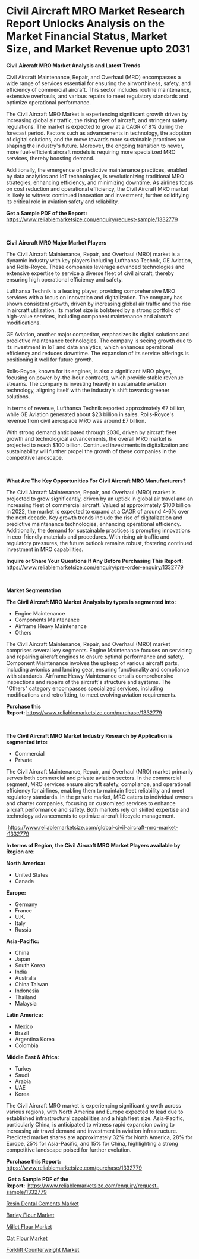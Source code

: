 <p><h1>Civil Aircraft MRO Market Research Report Unlocks Analysis on the Market Financial Status, Market Size, and Market Revenue upto 2031</h1></p><p><strong>Civil Aircraft MRO Market Analysis and Latest Trends</strong></p>
<p><p>Civil Aircraft Maintenance, Repair, and Overhaul (MRO) encompasses a wide range of services essential for ensuring the airworthiness, safety, and efficiency of commercial aircraft. This sector includes routine maintenance, extensive overhauls, and various repairs to meet regulatory standards and optimize operational performance.</p><p>The Civil Aircraft MRO Market is experiencing significant growth driven by increasing global air traffic, the rising fleet of aircraft, and stringent safety regulations. The market is expected to grow at a CAGR of 8% during the forecast period. Factors such as advancements in technology, the adoption of digital solutions, and the move towards more sustainable practices are shaping the industry's future. Moreover, the ongoing transition to newer, more fuel-efficient aircraft models is requiring more specialized MRO services, thereby boosting demand.</p><p>Additionally, the emergence of predictive maintenance practices, enabled by data analytics and IoT technologies, is revolutionizing traditional MRO strategies, enhancing efficiency, and minimizing downtime. As airlines focus on cost reduction and operational efficiency, the Civil Aircraft MRO market is likely to witness continued innovation and investment, further solidifying its critical role in aviation safety and reliability.</p></p>
<p><strong>Get a Sample PDF of the Report:&nbsp;</strong> <a href="https://www.reliablemarketsize.com/enquiry/request-sample/1332779?utm_campaign=1133&utm_medium=2&utm_source=Github&utm_content=ia&utm_term=03102024&utm_id=civil-aircraft-mro">https://www.reliablemarketsize.com/enquiry/request-sample/1332779</a></p>
<p>&nbsp;</p>
<p><strong>Civil Aircraft MRO Major Market Players</strong></p>
<p><p>The Civil Aircraft Maintenance, Repair, and Overhaul (MRO) market is a dynamic industry with key players including Lufthansa Technik, GE Aviation, and Rolls-Royce. These companies leverage advanced technologies and extensive expertise to service a diverse fleet of civil aircraft, thereby ensuring high operational efficiency and safety.</p><p>Lufthansa Technik is a leading player, providing comprehensive MRO services with a focus on innovation and digitalization. The company has shown consistent growth, driven by increasing global air traffic and the rise in aircraft utilization. Its market size is bolstered by a strong portfolio of high-value services, including component maintenance and aircraft modifications.</p><p>GE Aviation, another major competitor, emphasizes its digital solutions and predictive maintenance technologies. The company is seeing growth due to its investment in IoT and data analytics, which enhances operational efficiency and reduces downtime. The expansion of its service offerings is positioning it well for future growth.</p><p>Rolls-Royce, known for its engines, is also a significant MRO player, focusing on power-by-the-hour contracts, which provide stable revenue streams. The company is investing heavily in sustainable aviation technology, aligning itself with the industry's shift towards greener solutions.</p><p>In terms of revenue, Lufthansa Technik reported approximately €7 billion, while GE Aviation generated about $23 billion in sales. Rolls-Royce's revenue from civil aerospace MRO was around £7 billion. </p><p>With strong demand anticipated through 2030, driven by aircraft fleet growth and technological advancements, the overall MRO market is projected to reach $100 billion. Continued investments in digitalization and sustainability will further propel the growth of these companies in the competitive landscape.</p></p>
<p>&nbsp;</p>
<p><strong>What Are The Key Opportunities For Civil Aircraft MRO Manufacturers?</strong></p>
<p><p>The Civil Aircraft Maintenance, Repair, and Overhaul (MRO) market is projected to grow significantly, driven by an uptick in global air travel and an increasing fleet of commercial aircraft. Valued at approximately $100 billion in 2022, the market is expected to expand at a CAGR of around 4-6% over the next decade. Key growth trends include the rise of digitalization and predictive maintenance technologies, enhancing operational efficiency. Additionally, the demand for sustainable practices is prompting innovations in eco-friendly materials and procedures. With rising air traffic and regulatory pressures, the future outlook remains robust, fostering continued investment in MRO capabilities.</p></p>
<p><strong>Inquire or Share Your Questions If Any Before Purchasing This Report:</strong> <a href="https://www.reliablemarketsize.com/enquiry/pre-order-enquiry/1332779?utm_campaign=1133&utm_medium=2&utm_source=Github&utm_content=ia&utm_term=03102024&utm_id=civil-aircraft-mro">https://www.reliablemarketsize.com/enquiry/pre-order-enquiry/1332779</a></p>
<p>&nbsp;</p>
<p><strong>Market Segmentation</strong></p>
<p><strong>The Civil Aircraft MRO Market Analysis by types is segmented into:</strong></p>
<p><ul><li>Engine Maintenance</li><li>Components Maintenance</li><li>Airframe Heavy Maintenance</li><li>Others</li></ul></p>
<p><p>The Civil Aircraft Maintenance, Repair, and Overhaul (MRO) market comprises several key segments. Engine Maintenance focuses on servicing and repairing aircraft engines to ensure optimal performance and safety. Component Maintenance involves the upkeep of various aircraft parts, including avionics and landing gear, ensuring functionality and compliance with standards. Airframe Heavy Maintenance entails comprehensive inspections and repairs of the aircraft's structure and systems. The "Others" category encompasses specialized services, including modifications and retrofitting, to meet evolving aviation requirements.</p></p>
<p><strong>Purchase this Report:&nbsp;</strong><a href="https://www.reliablemarketsize.com/purchase/1332779?utm_campaign=1133&utm_medium=2&utm_source=Github&utm_content=ia&utm_term=03102024&utm_id=civil-aircraft-mro">https://www.reliablemarketsize.com/purchase/1332779</a></p>
<p>&nbsp;</p>
<p><strong>The Civil Aircraft MRO Market Industry Research by Application is segmented into:</strong></p>
<p><ul><li>Commercial</li><li>Private</li></ul></p>
<p><p>The Civil Aircraft Maintenance, Repair, and Overhaul (MRO) market primarily serves both commercial and private aviation sectors. In the commercial segment, MRO services ensure aircraft safety, compliance, and operational efficiency for airlines, enabling them to maintain fleet reliability and meet regulatory standards. In the private market, MRO caters to individual owners and charter companies, focusing on customized services to enhance aircraft performance and safety. Both markets rely on skilled expertise and technology advancements to optimize aircraft lifecycle management.</p></p>
<p><a href="https://www.reliablemarketsize.com/global-civil-aircraft-mro-market-r1332779?utm_campaign=1133&utm_medium=2&utm_source=Github&utm_content=ia&utm_term=03102024&utm_id=civil-aircraft-mro">&nbsp;https://www.reliablemarketsize.com/global-civil-aircraft-mro-market-r1332779</a></p>
<p><strong>In terms of Region, the Civil Aircraft MRO Market Players available by Region are:</strong></p>
<p>
    <p> <strong> North America: </strong>
        <ul>
            <li>United States</li>
            <li>Canada</li>
        </ul>
        </p> 
    <p> <strong> Europe: </strong>
        <ul>
            <li>Germany</li>
            <li>France</li>
            <li>U.K.</li>
            <li>Italy</li>
            <li>Russia</li>
        </ul>
        </p> 
    <p> <strong> Asia-Pacific: </strong>
        <ul>
            <li>China</li>
            <li>Japan</li>
            <li>South Korea</li>
            <li>India</li>
            <li>Australia</li>
            <li>China Taiwan</li>
            <li>Indonesia</li>
            <li>Thailand</li>
            <li>Malaysia</li>
        </ul>
        </p> 
    <p> <strong> Latin America: </strong>
        <ul>
            <li>Mexico</li>
            <li>Brazil</li>
            <li>Argentina Korea</li>
            <li>Colombia</li>
        </ul>
        </p> 
    <p> <strong> Middle East & Africa: </strong>
        <ul>
            <li>Turkey</li>
            <li>Saudi</li>
            <li>Arabia</li>
            <li>UAE</li>
            <li>Korea</li>
        </ul>
    </p>
    </p>
<p><p>The Civil Aircraft MRO market is experiencing significant growth across various regions, with North America and Europe expected to lead due to established infrastructural capabilities and a high fleet size. Asia-Pacific, particularly China, is anticipated to witness rapid expansion owing to increasing air travel demand and investment in aviation infrastructure. Predicted market shares are approximately 32% for North America, 28% for Europe, 25% for Asia-Pacific, and 15% for China, highlighting a strong competitive landscape poised for further evolution.</p></p>
<p><strong>Purchase this Report: </strong><a href="https://www.reliablemarketsize.com/purchase/1332779?utm_campaign=1133&utm_medium=2&utm_source=Github&utm_content=ia&utm_term=03102024&utm_id=civil-aircraft-mro">https://www.reliablemarketsize.com/purchase/1332779</a></p>
<p>&nbsp;<strong>Get a Sample PDF of the Report:&nbsp;&nbsp;</strong><a href="https://www.reliablemarketsize.com/enquiry/request-sample/1332779?utm_campaign=1133&utm_medium=2&utm_source=Github&utm_content=ia&utm_term=03102024&utm_id=civil-aircraft-mro">https://www.reliablemarketsize.com/enquiry/request-sample/1332779</a></p>
<p><strong></strong></p>
<p><p><a href="https://www.linkedin.com/pulse/comprehensive-look-product-type-self-adhesive-resin-dental-cementsuniversal-f9vkf?trackingId=whNMF4nMTnSCZcAgM132Wg%3D%3D&utm_campaign=1133&utm_medium=2&utm_source=Github&utm_content=ia&utm_term=03102024&utm_id=civil-aircraft-mro">Resin Dental Cements Market</a></p><p><a href="https://www.linkedin.com/pulse/role-barley-flour-market-applications-residentialcommercialother-plb5c?utm_campaign=1133&utm_medium=2&utm_source=Github&utm_content=ia&utm_term=03102024&utm_id=civil-aircraft-mro">Barley Flour Market</a></p><p><a href="https://www.linkedin.com/pulse/millet-flour-market-growth-outlook-from-2024-2031-projecting-ii8kc?utm_campaign=1133&utm_medium=2&utm_source=Github&utm_content=ia&utm_term=03102024&utm_id=civil-aircraft-mro">Millet Flour Market</a></p><p><a href="https://www.linkedin.com/pulse/driving-factors-behind-oat-flour-market-trends-applications-regional-zbr6f?trackingId=FnU9Z306RU6n%2B%2FpxYcW1Hw%3D%3D&utm_campaign=1133&utm_medium=2&utm_source=Github&utm_content=ia&utm_term=03102024&utm_id=civil-aircraft-mro">Oat Flour Market</a></p><p><a href="https://www.linkedin.com/pulse/pioneering-growth-analyzing-global-forklift-counterweight-nhgrf?trackingId=u72o9BHcRw6MB8ekVaarFA%3D%3D&utm_campaign=1133&utm_medium=2&utm_source=Github&utm_content=ia&utm_term=03102024&utm_id=civil-aircraft-mro">Forklift Counterweight Market</a></p></p>